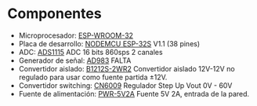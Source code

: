 # Componentes

- Microprocesador: [ESP-WROOM-32](https://www.espressif.com/sites/default/files/documentation/esp32-wroom-32_datasheet_en.pdf)
- Placa de desarrollo: [NODEMCU ESP-32S](https://docs.ai-thinker.com/_media/esp32/docs/nodemcu-32s_product_specification.pdf) V1.1 (38 pines)
- ADC: [ADS1115](https://www.ti.com/lit/ds/symlink/ads1115.pdf?ts=1712637290147&ref_url=https%253A%252F%252Fwww.ti.com%252Fsitesearch%252Fen-us%252Fdocs%252Funiversalsearch.tsp%253FlangPref%253Den-US) ADC 16 bits 860sps 2 canales
- Generador de señal: [AD983](https://www.analog.com/media/en/technical-documentation/data-sheets/ad9833.pdf) FALTA
- Convertidor aislado: [B1212S-2WR2](https://www.micros.com.pl/mediaserver/info-dc%20a0505s-2wr2.pdf) Convertidor aislado 12V-12V no regulado para usar como fuente partida ±12V.
- Convertidor switching: [CN6009](https://www.pollin.de/productdownloads/D351434D.PDF) Regulador Step Up Vout 0V - 60V
- Fuente de alimentación: [PWR-5V2A](https://www.todomicro.com.ar/FUENTES-DE-ALIMENTACION/666-fuente-de-alimentacion-5v-2a.html) Fuente 5V 2A, entrada de la pared.
